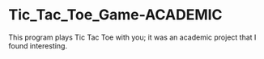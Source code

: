 # Tic_Tac_Toe_Game-ACADEMIC
This program plays Tic Tac Toe with you; it was an academic project that I found interesting. 
